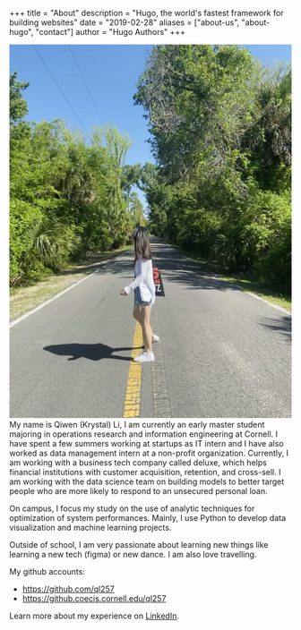 +++
title = "About"
description = "Hugo, the world's fastest framework for building websites"
date = "2019-02-28"
aliases = ["about-us", "about-hugo", "contact"]
author = "Hugo Authors"
+++


![](about.jpg)
My name is Qiwen (Krystal) Li, I am currently an early master student majoring in operations research and information engineering at Cornell. I have spent a few summers working at startups as IT intern and I have also worked as data management intern at a non-profit organization. Currently, I am working with a business tech company called deluxe, which helps financial institutions with customer acquisition, retention, and cross-sell. I am working with the data science team on building models to better target people who are more likely to respond to an unsecured personal loan.  

On campus, I focus my study on the use of analytic techniques for optimization of system performances. Mainly, I use Python to develop data visualization and machine learning projects. 

Outside of school, I am very passionate about learning new things like learning a new tech (figma) or new dance. I am also love travelling. 


My github accounts:
* https://github.com/ql257
* https://github.coecis.cornell.edu/ql257


Learn more about my experience on [LinkedIn](https://www.linkedin.com/in/qiwen-li/).
